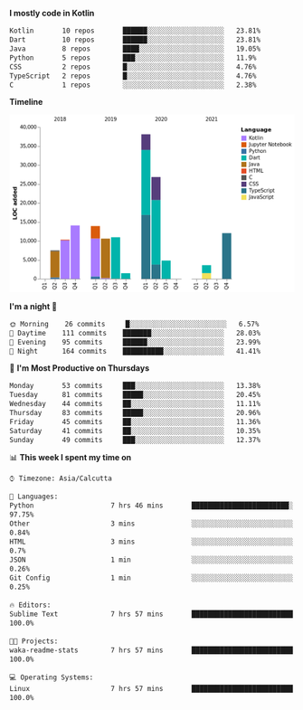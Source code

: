 <!--START_SECTION:waka-->
**I mostly code in Kotlin** 

```text
Kotlin       10 repos       ██████░░░░░░░░░░░░░░░░░░░   23.81% 
Dart         10 repos       ██████░░░░░░░░░░░░░░░░░░░   23.81% 
Java         8 repos        ████░░░░░░░░░░░░░░░░░░░░░   19.05% 
Python       5 repos        ███░░░░░░░░░░░░░░░░░░░░░░   11.9% 
CSS          2 repos        █░░░░░░░░░░░░░░░░░░░░░░░░   4.76% 
TypeScript   2 repos        █░░░░░░░░░░░░░░░░░░░░░░░░   4.76% 
C            1 repos        ░░░░░░░░░░░░░░░░░░░░░░░░░   2.38%

```


**Timeline**

![Chart not found](https://github.com/prabhatdev/prabhatdev/blob/master/charts/bar_graph.png) 

**I'm a night 🦉** 

```text
🌞 Morning    26 commits     █░░░░░░░░░░░░░░░░░░░░░░░░   6.57% 
🌆 Daytime    111 commits    ███████░░░░░░░░░░░░░░░░░░   28.03% 
🌃 Evening    95 commits     ██████░░░░░░░░░░░░░░░░░░░   23.99% 
🌙 Night      164 commits    ██████████░░░░░░░░░░░░░░░   41.41%

```
📅 **I'm Most Productive on Thursdays** 

```text
Monday       53 commits     ███░░░░░░░░░░░░░░░░░░░░░░   13.38% 
Tuesday      81 commits     █████░░░░░░░░░░░░░░░░░░░░   20.45% 
Wednesday    44 commits     ██░░░░░░░░░░░░░░░░░░░░░░░   11.11% 
Thursday     83 commits     █████░░░░░░░░░░░░░░░░░░░░   20.96% 
Friday       45 commits     ██░░░░░░░░░░░░░░░░░░░░░░░   11.36% 
Saturday     41 commits     ██░░░░░░░░░░░░░░░░░░░░░░░   10.35% 
Sunday       49 commits     ███░░░░░░░░░░░░░░░░░░░░░░   12.37%

```


📊 **This week I spent my time on** 

```text
⌚︎ Timezone: Asia/Calcutta

💬 Languages: 
Python                   7 hrs 46 mins       ████████████████████████░   97.75% 
Other                    3 mins              ░░░░░░░░░░░░░░░░░░░░░░░░░   0.84% 
HTML                     3 mins              ░░░░░░░░░░░░░░░░░░░░░░░░░   0.7% 
JSON                     1 min               ░░░░░░░░░░░░░░░░░░░░░░░░░   0.26% 
Git Config               1 min               ░░░░░░░░░░░░░░░░░░░░░░░░░   0.25%

🔥 Editors: 
Sublime Text             7 hrs 57 mins       █████████████████████████   100.0%

🐱‍💻 Projects: 
waka-readme-stats        7 hrs 57 mins       █████████████████████████   100.0%

💻 Operating Systems: 
Linux                    7 hrs 57 mins       █████████████████████████   100.0%

```


<!--END_SECTION:waka-->

